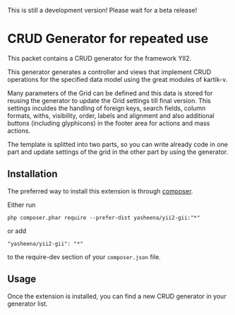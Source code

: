 This is still a development version! Please wait for a beta release!

CRUD Generator for repeated use
===============================

This packet contains a CRUD generator for the framework YII2.

This generator generates a controller and views that implement CRUD operations for the specified data model using the great modules of kartik-v.

Many parameters of the Grid can be defined and this data is stored for reusing the generator to update the Grid settings till final version. This settings inculdes the handling of foreign keys, search fields, column formats, withs, visibility, order, labels and alignment and also additional	buttons (including glyphicons) in the footer area for actions and mass actions.

The template is splitted into two parts, so you can write already code in one part and update settings of the grid in the other part by using the generator.
        	
Installation
------------

The preferred way to install this extension is through [composer](http://getcomposer.org/download/).

Either run

```
php composer.phar require --prefer-dist yasheena/yii2-gii:"*"
```

or add

```
"yasheena/yii2-gii": "*"
```

to the require-dev section of your `composer.json` file.


Usage
-----

Once the extension is installed, you can find a new CRUD generator in your generator list.
